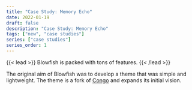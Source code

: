 ```yaml
---
title: "Case Study: Memory Echo"
date: 2022-01-19
draft: false
description: "Case Study: Memory Echo"
tags: ["new", "case studies"]
series: ["case studies"]
series_order: 1
---
```


{{< lead >}}
Blowfish is packed with tons of features.
{{< /lead >}}

The original aim of Blowfish was to develop a theme that was simple and lightweight. The theme is a fork of <a target="_blank" href="https://github.com/nunocoracao/congo">Congo</a> and expands its initial vision.
